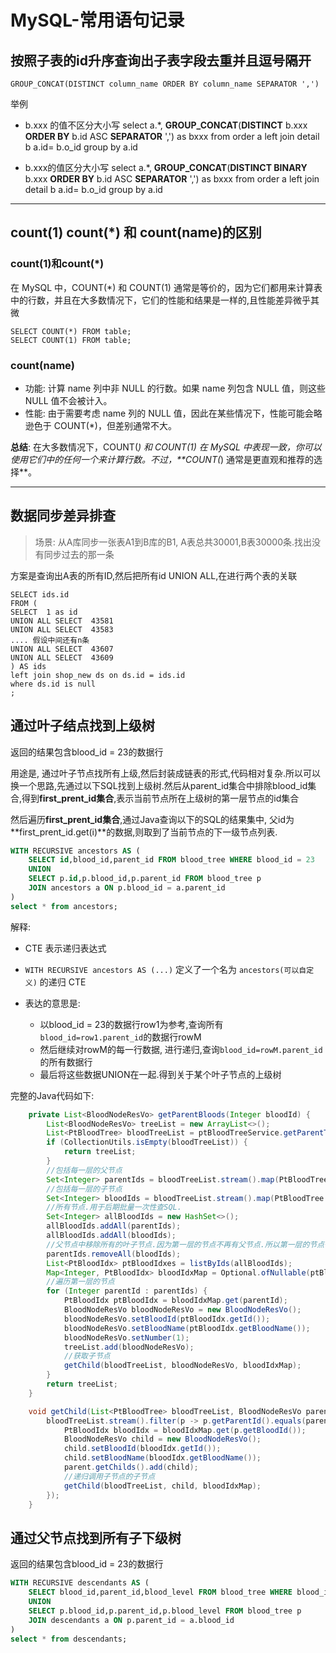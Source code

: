# MySQL-常用语句记录

## 按照子表的id升序查询出子表字段去重并且逗号隔开
```
GROUP_CONCAT(DISTINCT column_name ORDER BY column_name SEPARATOR ',')
```
举例

- b.xxx 的值不区分大小写
select a.*, **GROUP_CONCAT**(**DISTINCT** b.xxx **ORDER BY** b.id ASC **SEPARATOR** ',') as bxxx from order a left join detail b a.id= b.o_id
group by a.id

- b.xxx的值区分大小写
select a.*, **GROUP_CONCAT**(**DISTINCT BINARY**  b.xxx **ORDER BY** b.id ASC **SEPARATOR** ',') as bxxx from order a left join detail b a.id= b.o_id
group by a.id
---

## count(1) count(*) 和 count(name)的区别
### count(1)和count(*)
在 MySQL 中，COUNT(*) 和 COUNT(1) 通常是等价的，因为它们都用来计算表中的行数，并且在大多数情况下，它们的性能和结果是一样的,且性能差异微乎其微
```
SELECT COUNT(*) FROM table;
SELECT COUNT(1) FROM table;
```
### count(name)

- 功能: 计算 name 列中非 NULL 的行数。如果 name 列包含 NULL 值，则这些 NULL 值不会被计入。
- 性能: 由于需要考虑 name 列的 NULL 值，因此在某些情况下，性能可能会略逊色于 COUNT(*)，但差别通常不大。

**总结**: 在大多数情况下，COUNT(*) 和 COUNT(1) 在 MySQL 中表现一致，你可以使用它们中的任何一个来计算行数。不过，**COUNT(*) 通常是更直观和推荐的选择**。

---

## 数据同步差异排查
> 场景: 从A库同步一张表A1到B库的B1, A表总共30001,B表30000条.找出没有同步过去的那一条

方案是查询出A表的所有ID,然后把所有id UNION ALL,在进行两个表的关联
```
SELECT ids.id
FROM (
SELECT  1 as id
UNION ALL SELECT  43581
UNION ALL SELECT  43583
.... 假设中间还有n条
UNION ALL SELECT  43607
UNION ALL SELECT  43609
) AS ids
left join shop_new ds on ds.id = ids.id
where ds.id is null
;
```

## 通过叶子结点找到上级树

返回的结果包含blood_id = 23的数据行



用途是, 通过叶子节点找所有上级,然后封装成链表的形式,代码相对复杂.所以可以换一个思路,先通过以下SQL找到上级树.然后从parent_id集合中排除blood_id集合,得到**first_prent_id集合**,表示当前节点所在上级树的第一层节点的id集合

然后遍历**first_prent_id集合**,通过Java查询以下的SQL的结果集中, 父id为**first_prent_id.get(i)**的数据,则取到了当前节点的下一级节点列表.

```sql
WITH RECURSIVE ancestors AS (
    SELECT id,blood_id,parent_id FROM blood_tree WHERE blood_id = 23
    UNION 
    SELECT p.id,p.blood_id,p.parent_id FROM blood_tree p
    JOIN ancestors a ON p.blood_id = a.parent_id
)
select * from ancestors;
```

解释: 

- CTE 表示递归表达式

- `WITH RECURSIVE ancestors AS (...)` 定义了一个名为 `ancestors(可以自定义)` 的递归 CTE
- 表达的意思是: 
  - 以blood_id = 23的数据行row1为参考,查询所有`blood_id=row1.parent_id`的数据行rowM
  - 然后继续对rowM的每一行数据, 进行递归,查询`blood_id=rowM.parent_id`的所有数据行
  - 最后将这些数据UNION在一起.得到关于某个叶子节点的上级树

完整的Java代码如下:

```java
    private List<BloodNodeResVo> getParentBloods(Integer bloodId) {
        List<BloodNodeResVo> treeList = new ArrayList<>();
        List<PtBloodTree> bloodTreeList = ptBloodTreeService.getParentTreeByBloodId(bloodId);
        if (CollectionUtils.isEmpty(bloodTreeList)) {
            return treeList;
        }
        //包括每一层的父节点
        Set<Integer> parentIds = bloodTreeList.stream().map(PtBloodTree::getParentId).collect(Collectors.toSet());
        //包括每一层的子节点
        Set<Integer> bloodIds = bloodTreeList.stream().map(PtBloodTree::getBloodId).collect(Collectors.toSet());
        //所有节点.用于后期批量一次性查SQL.
        Set<Integer> allBloodIds = new HashSet<>();
        allBloodIds.addAll(parentIds);
        allBloodIds.addAll(bloodIds);
        //父节点中移除所有的叶子节点.因为第一层的节点不再有父节点.所以第一层的节点也就不存在于子节点中
        parentIds.removeAll(bloodIds);
        List<PtBloodIdx> ptBloodIdxes = listByIds(allBloodIds);
        Map<Integer, PtBloodIdx> bloodIdxMap = Optional.ofNullable(ptBloodIdxes).orElse(new ArrayList<>()).stream().collect(Collectors.toMap(PtBloodIdx::getId, Function.identity(), (k1, k2) -> k1));
        //遍历第一层的节点
        for (Integer parentId : parentIds) {
            PtBloodIdx ptBloodIdx = bloodIdxMap.get(parentId);
            BloodNodeResVo bloodNodeResVo = new BloodNodeResVo();
            bloodNodeResVo.setBloodId(ptBloodIdx.getId());
            bloodNodeResVo.setBloodName(ptBloodIdx.getBloodName());
            bloodNodeResVo.setNumber(1);
            treeList.add(bloodNodeResVo);
            //获取子节点
            getChild(bloodTreeList, bloodNodeResVo, bloodIdxMap);
        }
        return treeList;
    }

    void getChild(List<PtBloodTree> bloodTreeList, BloodNodeResVo parent, Map<Integer, PtBloodIdx> bloodIdxMap) {
        bloodTreeList.stream().filter(p -> p.getParentId().equals(parent.getBloodId())).forEach(p -> {
            PtBloodIdx bloodIdx = bloodIdxMap.get(p.getBloodId());
            BloodNodeResVo child = new BloodNodeResVo();
            child.setBloodId(bloodIdx.getId());
            child.setBloodName(bloodIdx.getBloodName());
            parent.getChilds().add(child);
            //递归调用子节点的子节点
            getChild(bloodTreeList, child, bloodIdxMap);
        });
    }
```

## 通过父节点找到所有子下级树

返回的结果包含blood_id = 23的数据行

```sql
WITH RECURSIVE descendants AS (
    SELECT blood_id,parent_id,blood_level FROM blood_tree WHERE blood_id = 23
    UNION 
    SELECT p.blood_id,p.parent_id,p.blood_level FROM blood_tree p
    JOIN descendants a ON p.parent_id = a.blood_id
)
select * from descendants;
```



